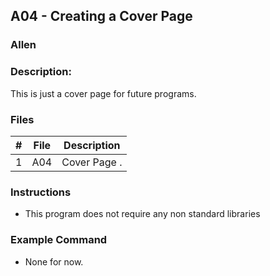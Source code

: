 ## A04 - Creating a Cover Page
### Allen
### Description:

This is just a cover page for future programs.

### Files

|   #   | File     | Description                      |
| :---: | -------- | -------------------------------- |
|   1   | A04 | Cover Page . |


### Instructions

- This program does not require any non standard libraries

### Example Command

- None for now.
